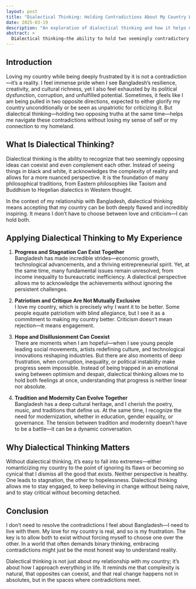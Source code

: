 ```yaml
---
layout: post
title: "Dialectical Thinking: Holding Contradictions About My Country Without Falling Apart"
date: 2025-03-19
description: "An exploration of dialectical thinking and how it helps me navigate the contradictions of loving my country while grappling with its flaws."
abstract: >
  Dialectical thinking—the ability to hold two seemingly contradictory truths at once—is crucial for making sense of my relationship with Bangladesh. It allows me to embrace both hope and frustration, progress and stagnation, pride and disappointment, without collapsing into cynicism or blind nationalism. This post explores how dialectical thinking helps me process my feelings about my country and why it is a necessary mindset in an ever-complex world.
---
```


## Introduction

Loving my country while being deeply frustrated by it is not a contradiction—it’s a reality. I feel immense pride when I see Bangladesh’s resilience, creativity, and cultural richness, yet I also feel exhausted by its political dysfunction, corruption, and unfulfilled potential. Sometimes, it feels like I am being pulled in two opposite directions, expected to either glorify my country unconditionally or be seen as unpatriotic for criticizing it. But dialectical thinking—holding two opposing truths at the same time—helps me navigate these contradictions without losing my sense of self or my connection to my homeland.

## What Is Dialectical Thinking?

Dialectical thinking is the ability to recognize that two seemingly opposing ideas can coexist and even complement each other. Instead of seeing things in black and white, it acknowledges the complexity of reality and allows for a more nuanced perspective. It is the foundation of many philosophical traditions, from Eastern philosophies like Taoism and Buddhism to Hegelian dialectics in Western thought.

In the context of my relationship with Bangladesh, dialectical thinking means accepting that my country can be both deeply flawed and incredibly inspiring. It means I don’t have to choose between love and criticism—I can hold both.

## Applying Dialectical Thinking to My Experience

1. **Progress and Stagnation Can Exist Together**  
   Bangladesh has made incredible strides—economic growth, technological advancements, and a thriving entrepreneurial spirit. Yet, at the same time, many fundamental issues remain unresolved, from income inequality to bureaucratic inefficiency. A dialectical perspective allows me to acknowledge the achievements without ignoring the persistent challenges.

2. **Patriotism and Critique Are Not Mutually Exclusive**  
   I love my country, which is precisely why I want it to be better. Some people equate patriotism with blind allegiance, but I see it as a commitment to making my country better. Criticism doesn’t mean rejection—it means engagement.

3. **Hope and Disillusionment Can Coexist**  
   There are moments when I am hopeful—when I see young people leading social movements, artists redefining culture, and technological innovations reshaping industries. But there are also moments of deep frustration, when corruption, inequality, or political instability make progress seem impossible. Instead of being trapped in an emotional swing between optimism and despair, dialectical thinking allows me to hold both feelings at once, understanding that progress is neither linear nor absolute.

4. **Tradition and Modernity Can Evolve Together**  
   Bangladesh has a deep cultural heritage, and I cherish the poetry, music, and traditions that define us. At the same time, I recognize the need for modernization, whether in education, gender equality, or governance. The tension between tradition and modernity doesn’t have to be a battle—it can be a dynamic conversation.

## Why Dialectical Thinking Matters

Without dialectical thinking, it’s easy to fall into extremes—either romanticizing my country to the point of ignoring its flaws or becoming so cynical that I dismiss all the good that exists. Neither perspective is healthy. One leads to stagnation, the other to hopelessness. Dialectical thinking allows me to stay engaged, to keep believing in change without being naive, and to stay critical without becoming detached.

## Conclusion

I don’t need to resolve the contradictions I feel about Bangladesh—I need to live with them. My love for my country is real, and so is my frustration. The key is to allow both to exist without forcing myself to choose one over the other. In a world that often demands binary thinking, embracing contradictions might just be the most honest way to understand reality.

Dialectical thinking is not just about my relationship with my country; it’s about how I approach everything in life. It reminds me that complexity is natural, that opposites can coexist, and that real change happens not in absolutes, but in the spaces where contradictions meet.

